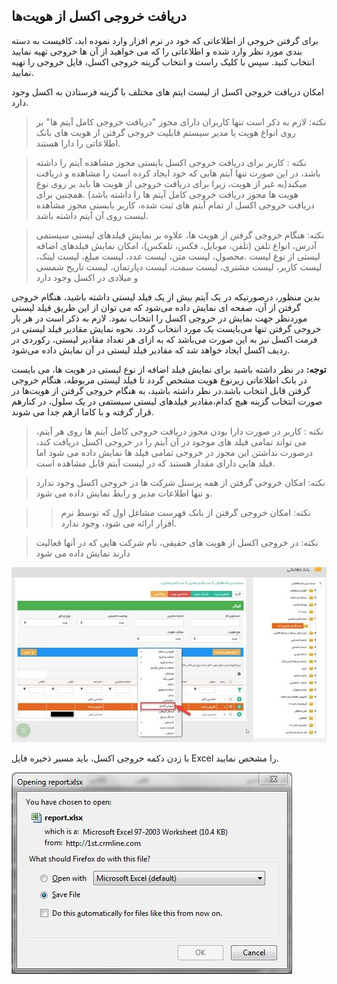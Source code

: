 ﻿##  دریافت خروجی اکسل از هویت‌ها 

برای گرفتن خروجی از اطلاعاتی که خود در نرم افزار وارد نموده اید، کافیست به دسته بندی مورد نظر وارد شده و اطلاعاتی را که می خواهید از آن ها خروجی تهیه نمایید انتخاب کنید. سپس با کلیک راست و انتخاب گزینه خروجی اکسل، فایل خروجی را تهیه نمایید.

امکان دریافت خروجی اکسل از لیست ایتم های مختلف با گزینه فرستادن به اکسل وجود دارد.

> نکته: لازم به ذکر است  تنها کاربران دارای مجوز  "دریافت خروجی کامل آیتم ها" بر روی انواع هویت یا مدیر سیستم قابلیت خروجی گرفتن از هویت های  بانک اطلاعاتی را دارا هستند.

> نکته : کاربر برای دریافت خروجی اکسل بایستی مجوز مشاهده آیتم را داشته باشد، در این صورت تنها آیتم هایی که خود ایجاد کرده است را مشاهده و دریافت میکند(به غیر از هویت، زیرا برای دریافت خروجی از هویت ها باید بر روی نوع هویت ها مجوز دریافت خروجی کامل آیتم ها را داشته باشد) .همچنین برای دریافت خروجی اکسل از تمام آیتم های ثبت شده، کاربر بایستی مجوز مشاهده لیست روی آن آیتم داشته باشد.

> نکته: هنگام خروجی گرفتن از هویت ها، علاوه بر  نمایش فیلدهای لیستی سیستمی آدرس، انواع تلفن (تلفن، موبایل، فکس، تلفکس)، امکان نمایش فیلد‌های اضافه لیستی از نوع لیست .محصول، لیست متن، لیست عدد، لیست مبلغ، لیست لینک، لیست کاربر، لیست مشتری، لیست سمت، لیست دپارتمان، لیست تاریخ شمسی و میلادی  در اکسل وجود دارد


بدین منظور، درصورتیکه در یک آیتم بیش از یک فیلد لیستی داشته باشید، هنگام خروجی گرفتن از آن، صفحه ای نمایش داده می‌شود که می توان از این طریق فیلد لیستی موردنظر جهت نمایش در خروجی اکسل را انتخاب نمود. لازم به ذکر است در هر بار خروجی گرفتن تنها می‌بایست یک مورد انتخاب گردد. نحوه نمایش مقادیر فیلد لیستی در فرمت اکسل نیز به این صورت می‌باشد که به ازای هر تعداد مقادیر لیستی، رکوردی در ردیف اکسل ایجاد خواهد شد که مقادیر فیلد لیستی در آن نمایش داده می‌شود.

**توجه:** در نظر داشته باشید برای نمایش فیلد اضافه از نوع لیستی در هویت ها، می بایست در بانک اطلاعاتی زیرنوع هویت مشخص گردد تا فیلد لیستی مربوطه، هنگام خروجی گرفتن قابل انتخاب باشد.در نظر داشته باشید، به هنگام خروجی گرفتن از هویت‌ها در صورت انتخاب گزینه هیچ کدام،مقادیر فیلدهای لیستی سیستمی در یک سلول، در کنارهم قرار گرفته و با کاما ازهم جدا می شوند.

> نکته : کاربر در صورت دارا بودن مجوز دریافت خروجی کامل آیتم ها روی هر آیتم، می تواند تمامی فیلد های موجود در آن آیتم را در خروجی اکسل دریافت کند، درصورت نداشتن این مجوز در خروجی تمامی فیلد ها نمایش داده می شود اما فیلد هایی دارای مقدار هستند که در لیست آیتم قابل مشاهده است. 

> نکته: امکان خروجی گرفتن از همه پرسنل شرکت ها در خروجی اکسل وجود ندارد و تنها اطلاعات مدیر و رابط نمایش داده می شود.

> > نکته: امکان خروجی گرفتن از بانک فهرست مشاغل اول که توسط نرم افزار ارائه می شود، وجود ندارد.

> نکته: در خروجی اکسل از هویت های حقیقی، نام شرکت هایی که در آنها فعالیت دارند نمایش داده می شود

![](image002.jpg)

با زدن دکمه خروجی اکسل، باید مسیر ذخیره فایل Excel    را مشخص نمایید.

![](ExitExcell2.jfif)
